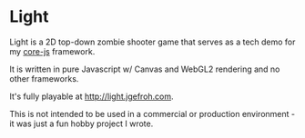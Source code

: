 # Light

Light is a 2D top-down zombie shooter game that serves as a tech demo for my  [core-js](https://github.com/jgefroh/core-js) framework.

It is written in pure Javascript w/ Canvas and WebGL2 rendering and no other frameworks.

It's fully playable at http://light.jgefroh.com.

This is not intended to be used in a commercial or production environment - it was just a fun hobby project I wrote.
